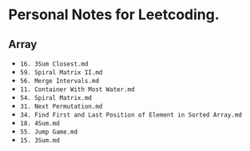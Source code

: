 # Personal Notes for Leetcoding. 

## Array
- `16. 3Sum Closest.md`
- `59. Spiral Matrix II.md`
- `56. Merge Intervals.md`
- `11. Container With Most Water.md`
- `54. Spiral Matrix.md`
- `31. Next Permutation.md`
- `34. Find First and Last Position of Element in Sorted Array.md`
- `18. 4Sum.md`
- `55. Jump Game.md`
- `15. 3Sum.md`

